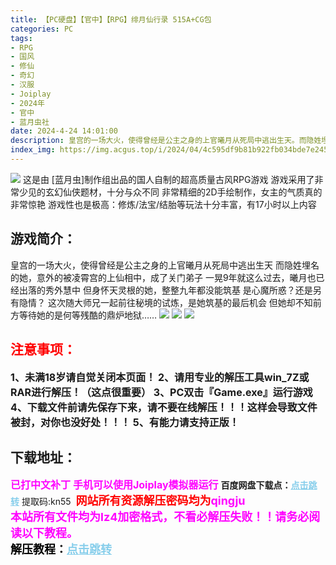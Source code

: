 ```yaml
---
title: 【PC硬盘】【官中】【RPG】绯月仙行录 515A+CG包
categories: PC
tags:
- RPG
- 国风
- 修仙
- 奇幻
- 汉服
- Joiplay
- 2024年
- 官中
- 蓝月虫社
date: 2024-4-24 14:01:00
description: 皇宫的一场大火，使得曾经是公主之身的上官曦月从死局中逃出生天。而隐姓埋名的她，意外的被凌霄宫的上仙相中，成了关门弟子一晃9年就这么过去，曦月也已经出落的秀外慧中但身怀天灵根的她，整整九年都没能筑基是心魔所惑？还是另有隐情？
index_img: https://img.acgus.top/i/2024/04/4c595df9b81b922fb034bde7e245063b.webp
---
```

![](https://img.acgus.top/i/2024/04/4c595df9b81b922fb034bde7e245063b.webp)
这是由 [蓝月虫]制作组出品的国人自制的超高质量古风RPG游戏
游戏采用了非常少见的玄幻仙侠题材，十分与众不同
非常精细的2D手绘制作，女主的气质真的非常惊艳
游戏性也是极高：修炼/法宝/结胎等玩法十分丰富，有17小时以上内容

## 游戏简介：
皇宫的一场大火，使得曾经是公主之身的上官曦月从死局中逃出生天
而隐姓埋名的她，意外的被凌霄宫的上仙相中，成了关门弟子
一晃9年就这么过去，曦月也已经出落的秀外慧中
但身怀天灵根的她，整整九年都没能筑基
是心魔所惑？还是另有隐情？
这次随大师兄一起前往秘境的试炼，是她筑基的最后机会
但她却不知前方等待她的是何等残酷的鼎炉地狱……
![](https://img.acgus.top/i/2024/04/625483082ef3fc937712b1fbaacdb422.webp)
![](https://img.acgus.top/i/2024/04/e76cfbd56c683a94127595626b2a0612.webp)
![](https://img.acgus.top/i/2024/04/9a61546af1d66e7f8d69b3dba3ae3718.webp)






## <font color=#FF0000 >注意事项：</font>
<font size=3><b>1、未满18岁请自觉关闭本页面！
2、请用专业的解压工具win_7Z或RAR进行解压！（这点很重要）
3、PC双击『Game.exe』运行游戏
4、下载文件前请先保存下来，请不要在线解压！！！这样会导致文件被封，对你也没好处！！！
5、有能力请支持正版！</b></font>

## 下载地址：
<font color=#FF00FF size=3>**已打中文补丁**</font>
<font color=#FF00FF size=3>**手机可以使用Joiplay模拟器运行**</font>
<b>百度网盘下载点：</b><a href="https://pan.baidu.com/s/1v2HPkDxZ3Nlzh9r34ZmAVg?pwd=kn55" style="color: #87CEEB;"><b>点击跳转</b></a> 提取码:kn55
<a style="padding: 0" href="https://post.qingju.org/AD/"><img style="max-width:100%" src="https://img.acgus.top/i/2024/07/478f689b8021d8d499ab43d21acf137a.gif" alt=""></a>
<b><font color=#FF0000 size=4>网站所有资源解压密码均为</b></font><b><font color=#FF00FF size=4>qingju</font><font color=#FF0000 ></font></b><br><b><font color=#FF00FF size=4>本站所有文件均为lz4加密格式，不看必解压失败！！请务必阅读以下教程。</b></font><br><b><font color=#000 size=4>解压教程：</b><a href="https://post.qingju.org/tutorial/000/" style="color: #87CEEB;"><b>点击跳转</b></a>